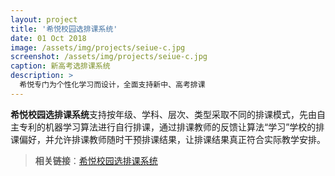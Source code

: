 ```yaml
---
layout: project
title: '希悦校园选排课系统'
date: 01 Oct 2018
image: /assets/img/projects/seiue-c.jpg
screenshot: /assets/img/projects/seiue-c.jpg
caption: 新高考选排课系统
description: >
  希悦专门为个性化学习而设计，全面支持新中、高考排课
---
```


**希悦校园选排课系统**支持按年级、学科、层次、类型采取不同的排课模式，先由自主专利的机器学习算法进行自行排课，通过排课教师的反馈让算法“学习”学校的排课偏好，并允许排课教师随时干预排课结果，让排课结果真正符合实际教学安排。

> **相关链接**：[希悦校园选排课系统](http://www.seiue.com/tour/)